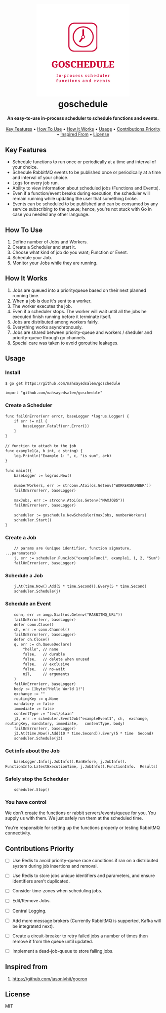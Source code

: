 <h1 align="center">
  <br>
  <img src="assets/logo.jpg" alt="Markdownify" width="300">
  <br>
  goschedule
  <br>
</h1>

<h4 align="center">An easy-to-use in-process scheduler to schedule functions and events.</h4>

<p align="center">
  <a href="#key-features">Key Features</a> •
  <a href="#how-to-use">How To Use</a> •
  <a href="#how-it-works">How It Works</a> •
  <a href="#usage">Usage</a> •
  <a href="#contribution-priority">Contributions Priority</a> •
  <a href="#inspired-from">Inspired From</a> •
  <a href="#license">License</a>
</p>

## Key Features

* Schedule functions to run once or periodically at a time and interval of your choice.
* Schedule RabbitMQ events to be published once or periodically at a time and interval of your choice.
* Logs for every job run.  
* Ability to view information about scheduled jobs (Functions and Events).
* Even if a function/event breaks during execution, the scheduler will remain running while updating the user that something broke.
* Events can be scheduled to be published and can be consumed by any service subscribing to the queue; hence, you're not stuck with Go in case you needed any other language.

## How To Use

1. Define number of Jobs and Workers.
2. Create a Scheduler and start it. 
3. Choose what kind of job do you want; Function or Event.
4. Schedule your Job. 
5. Monitor your Jobs while they are running.

## How It Works

1. Jobs are queued into a priorityqueue based on their next planned running time. 
2. When a job is due it's sent to a worker.
3. The worker executes the job.
4. Even if a scheduler stops. The worker will wait until all the jobs he executed finish running before it terminate itself.
5. Jobs are distributed among workers fairly. 
6. Everything works asynchronously.
7. Jobs are shared between priority-queue and workers / sheduler and priority-queue through go channels.
8. Special care was taken to avoid goroutine leakages.
## Usage

### Install

```sh
$ go get https://github.com/mahsayedsalem/goschedule
```

```
import "github.com/mahsayedsalem/goschedule"
```

### Create a Scheduler

```
func failOnError(err error, baseLogger *logrus.Logger) {
	if err != nil {
		baseLogger.Fatalf(err.Error())
	}
}

// function to attach to the job
func example1(a, b int, c string) {
	log.Println("Example 1: ", c, "is sum", a+b)
}

func main(){
    baseLogger := logrus.New()

    numberWorkers, err := strconv.Atoi(os.Getenv("WORKERSNUMBER"))
    failOnError(err, baseLogger)

    maxJobs, err := strconv.Atoi(os.Getenv("MAXJOBS"))
    failOnError(err, baseLogger)
    
    scheduler := goschedule.NewScheduler(maxJobs, numberWorkers)
    scheduler.Start()
}
```

### Create a Job
```
    // params are (unique identifier, function signature, ...paramaters)
    j, err := scheduler.FuncJob("exampleFunc1", example1, 1, 2, "Sum")
    failOnError(err, baseLogger)
```

### Schedule a Job
```
    j.At(time.Now().Add(5 * time.Second)).Every(5 * time.Second)
    scheduler.Schedule(j)
```

### Schedule an Event
```
    conn, err := amqp.Dial(os.Getenv("RABBITMQ_URL"))
    failOnError(err, baseLogger)
    defer conn.Close()  
    ch, err := conn.Channel()
    failOnError(err, baseLogger)
    defer ch.Close()
    q, err := ch.QueueDeclare(
    	"hello", // name
    	false,   // durable
    	false,   // delete when unused
    	false,   // exclusive
    	false,   // no-wait
    	nil,     // arguments
    )
    failOnError(err, baseLogger)
    body := []byte("Hello World 1!")
    exchange := ""
    routingKey := q.Name
    mandatory := false
    immediate := false
    contentType := "text/plain" 
    j3, err := scheduler.EventJob("exampleEvent1", ch,  exchange, routingKey, mandatory, immediate,   contentType, body)
    failOnError(err, baseLogger)
    j3.At(time.Now().Add(10 * time.Second)).Every(5 * time  Second)
    scheduler.Schedule(j3)
```

### Get info about the Job

```
    baseLogger.Info(j.JobInfo().RanBefore, j.JobInfo(). FunctionInfo.LatestExecutionTime, j.JobInfo().FunctionInfo.  Results)
```

### Safely stop the Scheduler

```
    scheduler.Stop()
```

### You have control

We don't create the functions or rabbit servers/events/queue for you. You supply us with them. We just safely run them at the scheduled time.

You're responsible for setting up the functions properly or testing RabbitMQ connectivity.

## Contributions Priority

- [ ] Use Redis to avoid priority-queue race conditions if ran on a distributed system during job insertions and removal. 
- [ ] Use Redis to store jobs unique identifiers and parameters, and ensure identifiers aren't duplicated.
- [ ] Consider time-zones when scheduling jobs.
- [ ] Edit/Remove Jobs.
- [ ] Central Logging.
- [ ] Add more message brokers (Currently RabbitMQ is supperted, Kafka will be integratetd next).
- [ ] Create a circuit-breaker to retry failed jobs a number of times then remove it from the queue until updated.  
- [ ] Implement a dead-job-queue to store failing jobs.


## Inspired from

1. https://github.com/jasonlvhit/gocron

## License

MIT

